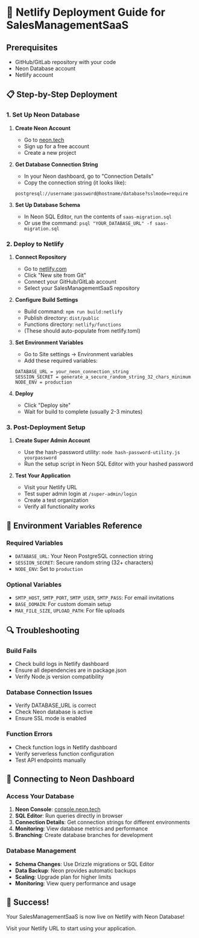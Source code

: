# 🚀 Netlify Deployment Guide for SalesManagementSaaS

## Prerequisites
- GitHub/GitLab repository with your code
- Neon Database account
- Netlify account

## 📋 Step-by-Step Deployment

### 1. Set Up Neon Database

1. **Create Neon Account**
   - Go to [neon.tech](https://neon.tech)
   - Sign up for a free account
   - Create a new project

2. **Get Database Connection String**
   - In your Neon dashboard, go to "Connection Details"
   - Copy the connection string (it looks like):
   ```
   postgresql://username:password@hostname/database?sslmode=require
   ```

3. **Set Up Database Schema**
   - In Neon SQL Editor, run the contents of `saas-migration.sql`
   - Or use the command: `psql "YOUR_DATABASE_URL" -f saas-migration.sql`

### 2. Deploy to Netlify

1. **Connect Repository**
   - Go to [netlify.com](https://netlify.com)
   - Click "New site from Git"
   - Connect your GitHub/GitLab account
   - Select your SalesManagementSaaS repository

2. **Configure Build Settings**
   - Build command: `npm run build:netlify`
   - Publish directory: `dist/public`
   - Functions directory: `netlify/functions`
   - (These should auto-populate from netlify.toml)

3. **Set Environment Variables**
   - Go to Site settings → Environment variables
   - Add these required variables:

   ```
   DATABASE_URL = your_neon_connection_string
   SESSION_SECRET = generate_a_secure_random_string_32_chars_minimum
   NODE_ENV = production
   ```

4. **Deploy**
   - Click "Deploy site"
   - Wait for build to complete (usually 2-3 minutes)

### 3. Post-Deployment Setup

1. **Create Super Admin Account**
   - Use the hash-password utility: `node hash-password-utility.js yourpassword`
   - Run the setup script in Neon SQL Editor with your hashed password

2. **Test Your Application**
   - Visit your Netlify URL
   - Test super admin login at `/super-admin/login`
   - Create a test organization
   - Verify all functionality works

## 🔧 Environment Variables Reference

### Required Variables
- `DATABASE_URL`: Your Neon PostgreSQL connection string
- `SESSION_SECRET`: Secure random string (32+ characters)
- `NODE_ENV`: Set to `production`

### Optional Variables
- `SMTP_HOST`, `SMTP_PORT`, `SMTP_USER`, `SMTP_PASS`: For email invitations
- `BASE_DOMAIN`: For custom domain setup
- `MAX_FILE_SIZE`, `UPLOAD_PATH`: For file uploads

## 🔍 Troubleshooting

### Build Fails
- Check build logs in Netlify dashboard
- Ensure all dependencies are in package.json
- Verify Node.js version compatibility

### Database Connection Issues
- Verify DATABASE_URL is correct
- Check Neon database is active
- Ensure SSL mode is enabled

### Function Errors
- Check function logs in Netlify dashboard
- Verify serverless function configuration
- Test API endpoints manually

## 📱 Connecting to Neon Dashboard

### Access Your Database
1. **Neon Console**: [console.neon.tech](https://console.neon.tech)
2. **SQL Editor**: Run queries directly in browser
3. **Connection Details**: Get connection strings for different environments
4. **Monitoring**: View database metrics and performance
5. **Branching**: Create database branches for development

### Database Management
- **Schema Changes**: Use Drizzle migrations or SQL Editor
- **Data Backup**: Neon provides automatic backups
- **Scaling**: Upgrade plan for higher limits
- **Monitoring**: View query performance and usage

## 🎉 Success!
Your SalesManagementSaaS is now live on Netlify with Neon Database!

Visit your Netlify URL to start using your application.

